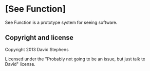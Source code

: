 # [See Function]

See Function is a prototype system for seeing software.

## Copyright and license

Copyright 2013 David Stephens

Licensed under the "Probably not going to be an issue, but just talk to David" license.